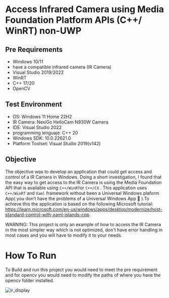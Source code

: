 # Access Infrared Camera using Media Foundation Platform APIs  (C++/ WinRT) non-UWP
## Pre Requirements
-  Windows 10/11 
-  have a compatible infrared camera (IR Camera)
-  Visual Studio 2019/2022
-  WinRT
-  C++ 17/20
-  OpenCV

## Test Environment
- OS: Windows 11 Home 22H2
- IR Camera: NexiGo HelloCam N930W Camera
- IDE:  Visual Studio 2022 
- programming lenguaje: C++ 20
- Windows SDK: 10.0.22621.0
- Platform Toolset: Visual Studio 2019(v142)

## Objective
The objective was to develop an application that could get access and control of a IR Camera in Windows. Doing a short investigation, I found that the easy way to get access to the IR Camera is using the Media Foundation API that is available using `C++/WinRT`or `C++/CX` . This application uses `C++/WinRT` and `Xaml` framework  without been a Universal Windows plaform App( you don’t have the problems of a Universal Windows App 🙂 ).To achieve this the application is based on the following Microsoft tutorial: https://learn.microsoft.com/en-us/windows/apps/desktop/modernize/host-standard-control-with-xaml-islands-cpp.

WARNING: This project is only an example of how to access the IR Camera in the most simpler way which is not optimized, don't have error handling in most cases and you will have to modify it to your needs.

# How To Run
To Build and run this project you would need to meet the pre requirement and for opencv you would need to modify the paths of where you have the opencv folder installed.


![ir_display](https://github.com/andresbeltranc/ir_camera_sample_win32/assets/89097527/1fcbc6fb-6faf-4445-aeb5-ed76acde7dfa)
